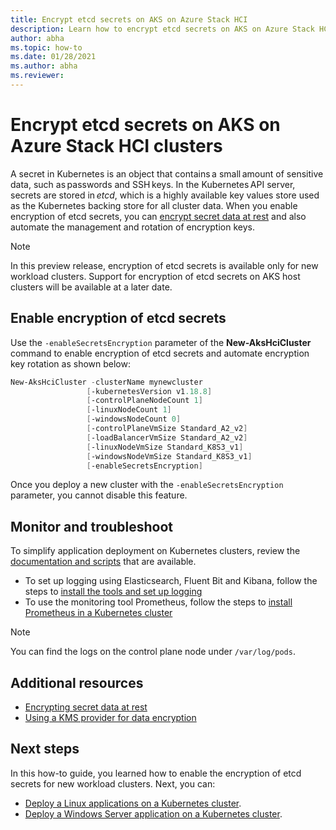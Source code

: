 ```yaml
---
title: Encrypt etcd secrets on AKS on Azure Stack HCI
description: Learn how to encrypt etcd secrets on AKS on Azure Stack HCI
author: abha
ms.topic: how-to
ms.date: 01/28/2021
ms.author: abha
ms.reviewer: 
---
```


# Encrypt etcd secrets on AKS on Azure Stack HCI clusters

A secret in Kubernetes is an object that contains a small amount of sensitive data, such as passwords and SSH keys. In the Kubernetes API server, secrets are stored in _etcd_, which is a highly available key values store used as the Kubernetes backing store for all cluster data. When you enable encryption of etcd secrets, you can [encrypt secret data at rest](https://kubernetes.io/docs/tasks/administer-cluster/encrypt-data/) and also automate the management and rotation of encryption keys. 

> [!NOTE]
> In this preview release, encryption of etcd secrets is available only for new workload clusters. Support for encryption of etcd secrets on AKS host clusters will be available at a later date.

## Enable encryption of etcd secrets

Use the `-enableSecretsEncryption` parameter of the **New-AksHciCluster** command to enable encryption of etcd secrets and automate encryption key rotation as shown below:

```powershell
New-AksHciCluster -clusterName mynewcluster
                 [-kubernetesVersion v1.18.8]
                 [-controlPlaneNodeCount 1]
                 [-linuxNodeCount 1]
                 [-windowsNodeCount 0]
                 [-controlPlaneVmSize Standard_A2_v2]
                 [-loadBalancerVmSize Standard_A2_v2]
                 [-linuxNodeVmSize Standard_K8S3_v1]
                 [-windowsNodeVmSize Standard_K8S3_v1]
		         [-enableSecretsEncryption]
```

Once you deploy a new cluster with the `-enableSecretsEncryption` parameter, you cannot disable this feature.

## Monitor and troubleshoot

To simplify application deployment on Kubernetes clusters, review the [documentation and scripts](https://github.com/microsoft/AKS-HCI-Apps) that are available.

- To set up logging using Elasticsearch, Fluent Bit and Kibana, follow the steps to [install the tools and set up logging](https://github.com/microsoft/AKS-HCI-Apps/tree/main/Logging)
- To use the monitoring tool Prometheus, follow the steps to [install Prometheus in a Kubernetes cluster](https://github.com/microsoft/AKS-HCI-Apps/tree/main/Monitoring#certs-and-keys-monitoring)

> [!NOTE]
> You can find the logs on the control plane node under `/var/log/pods`.

## Additional resources

- [Encrypting secret data at rest](https://kubernetes.io/docs/tasks/administer-cluster/encrypt-data)
- [Using a KMS provider for data encryption](https://kubernetes.io/docs/tasks/administer-cluster/kms-provider/)

## Next steps

In this how-to guide, you learned how to enable the encryption of etcd secrets for new workload clusters. Next, you can:
- [Deploy a Linux applications on a Kubernetes cluster](./deploy-linux-application.md).
- [Deploy a Windows Server application on a Kubernetes cluster](./deploy-windows-application.md).